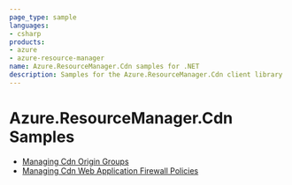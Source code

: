 ```yaml
---
page_type: sample
languages:
- csharp
products:
- azure
- azure-resource-manager
name: Azure.ResourceManager.Cdn samples for .NET
description: Samples for the Azure.ResourceManager.Cdn client library
---
```


# Azure.ResourceManager.Cdn Samples

- [Managing Cdn Origin Groups](https://github.com/Azure/azure-sdk-for-net/blob/main/sdk/cdn/Azure.ResourceManager.Cdn/samples/Sample1_ManagingCdnOriginGroups.md)
- [Managing Cdn Web Application Firewall Policies](https://github.com/Azure/azure-sdk-for-net/blob/main/sdk/cdn/Azure.ResourceManager.Cdn/samples/Sample2_ManagingCdnWebApplicationFirewallPolicies.md)
